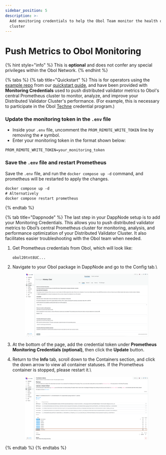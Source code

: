 ```yaml
---
sidebar_position: 5
description: >-
  Add monitoring credentials to help the Obol Team monitor the health of your
  cluster
---
```


# Push Metrics to Obol Monitoring

{% hint style="info" %}
This is **optional** and does not confer any special privileges within the Obol Network.
{% endhint %}

{% tabs %}
{% tab title="Quickstart" %}
This is for operators using the [example repo](https://github.com/ObolNetwork/charon-distributed-validator-node) from our [quickstart guide](http://localhost:3000/run/start/quickstart_overview), and have been provided with **Monitoring Credentials** used to push distributed validator metrics to Obol's central Prometheus cluster to monitor, analyze, and improve your Distributed Validator Cluster's performance. (For example, this is necessary to participate in the Obol [Techne](https://squadstaking.com/techne) credential program.)

### Update the monitoring token in the `.env` file

* Inside your `.env` file, uncomment the `PROM_REMOTE_WRITE_TOKEN` line by removing the `#` symbol.
* Enter your monitoring token in the format shown below:

```shell
PROM_REMOTE_WRITE_TOKEN=your_monitoring_token
```

### Save the `.env` file and restart Prometheus

Save the `.env` file, and run the `docker compose up -d` command, and prometheus will be restarted to apply the changes.

```shell
docker compose up -d
# Alternatively
docker compose restart prometheus
```
{% endtab %}

{% tab title="Dappnode" %}
The last step in your DappNode setup is to add your Monitoring Credentials. This allows you to push distributed validator metrics to Obol’s central Prometheus cluster for monitoring, analysis, and performance optimization of your Distributed Validator Cluster. It also facilitates easier troubleshooting with the Obol team when needed.

1.  Get Prometheus credentials from Obol, which will look like:

    ```
    obol20tnt8UC...
    ```
2.  Navigate to your Obol package in DappNode and go to the Config tab.\


    <figure><img src="../../.gitbook/assets/image (85).png" alt=""><figcaption></figcaption></figure>
3. At the bottom of the page, add the credential token under **Prometheus Monitoring Credentials (optional)**, then click the **Update** button.
4.  Return to the **Info** tab, scroll down to the Containers section, and click the down arrow to view all container statuses. If the Prometheus container is stopped, please restart it.\


    <figure><img src="../../.gitbook/assets/image (86).png" alt=""><figcaption></figcaption></figure>
{% endtab %}
{% endtabs %}

